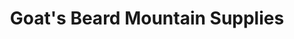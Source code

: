 ---
title: "Goat's Beard Mountain Supplies"
url: /mazama/goats-beard-mountain-supplies/
shop: outdoor
---